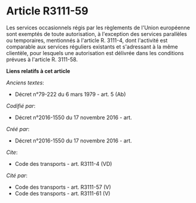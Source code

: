 # Article R3111-59

Les services occasionnels régis par les règlements de l'Union européenne sont exemptés de toute autorisation, à l'exception
des services parallèles ou temporaires, mentionnés à l'article R. 3111-4, dont l'activité est comparable aux services
réguliers existants et s'adressant à la même clientèle, pour lesquels une autorisation est délivrée dans les conditions
prévues à l'article R. 3111-58.

**Liens relatifs à cet article**

_Anciens textes_:

  - Décret n°79-222 du 6 mars 1979 - art. 5 (Ab)

_Codifié par_:

  - Décret n°2016-1550 du 17 novembre 2016 - art.

_Créé par_:

  - Décret n°2016-1550 du 17 novembre 2016 - art.

_Cite_:

  - Code des transports - art. R3111-4 (VD)

_Cité par_:

  - Code des transports - art. R3111-57 (V)
  - Code des transports - art. R3111-61 (V)
